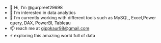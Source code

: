 - 👋 Hi, I’m @gurpreet29698
- 👀 I’m interested in data analytics
- 🌱 I’m currently working with different tools such as MySQL, Excel,Power query, DAX, PowerBI, Tableau
- 📫 reach me at gippkaur98@gmail.com
- ⚡ exploring this amazing world full of data 

<!---
gurpreet29698/gurpreet29698 is a ✨ special ✨ repository because its `README.md` (this file) appears on your GitHub profile.
You can click the Preview link to take a look at your changes.
--->
